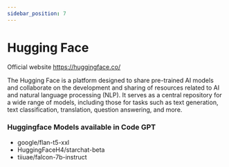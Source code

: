 ```yaml
---
sidebar_position: 7
---
```


# Hugging Face

Official website https://huggingface.co/


The Hugging Face is a platform designed to share pre-trained AI models and collaborate on the development and sharing of resources related to AI and natural language processing (NLP). It serves as a central repository for a wide range of models, including those for tasks such as text generation, text classification, translation, question answering, and more.


### Huggingface Models available in Code GPT

- google/flan-t5-xxl
- HuggingFaceH4/starchat-beta
- tiiuae/falcon-7b-instruct